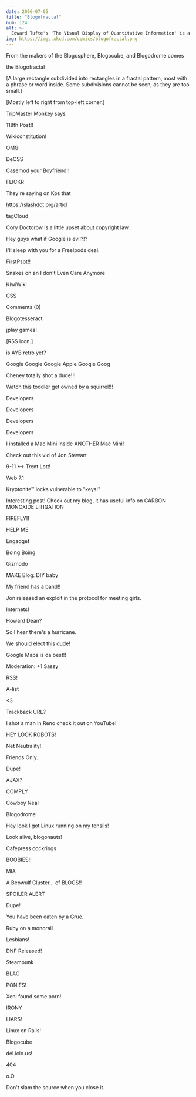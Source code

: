 ```yaml
---
date: 2006-07-05
title: "Blogofractal"
num: 124
alt: >-
  Edward Tufte's 'The Visual Display of Quantitative Information' is a fantastic book, and should be required reading for anyone in either the sciences or graphic design.
img: https://imgs.xkcd.com/comics/blogofractal.png
---
```

From the makers of the Blogosphere, Blogocube, and Blogodrome comes

the Blogofractal

[A large rectangle subdivided into rectangles in a fractal pattern, most with a phrase or word inside. Some subdivisions cannot be seen, as they are too small.]

[Mostly left to right from top-left corner.]

TripMaster Monkey says

118th Post!!

Wikiconstitution!

OMG

DeCSS

Casemod your Boyfriend!!

FLICKR

They're saying on Kos that

https://slashdot.org/articl

tagCloud

Cory Doctorow is a little upset about copyright law.

Hey guys what if Google is evil?!?

I'll sleep with you for a FreeIpods deal.

FirstPsot!!

Snakes on an I don't Even Care Anymore

KiwiWiki

CSS

Comments (0)

Blogotesseract

¡play games!

[RSS icon.]

is AYB retro yet?

Google Google Google Apple Google Goog

Cheney totally shot a dude!!!

Watch this toddler get owned by a squirrel!!!

Developers

Developers

Developers

Developers

I installed a Mac Mini inside ANOTHER Mac Mini!

Check out this vid of Jon Stewart

9-11 <-> Trent Lott!

Web 7.1

Kryptonite™ locks vulnerable to "keys!"

Interesting post!  Check out my blog, it has useful info on CARBON MONOXIDE LITIGATION

FIREFLY!!

HELP ME

Engadget

Boing Boing

Gizmodo

MAKE Blog: DIY baby

My friend has a band!!

Jon released an exploit in the protocol for meeting girls.

Internets!

Howard Dean?

So I hear there's a hurricane.

We should elect this dude!

Google Maps is da best!!

Moderation: +1 Sassy

RSS!

A-list

<3

Trackback URL?

I shot a man in Reno check it out on YouTube!

HEY LOOK ROBOTS!

Net Neutrality!

Friends Only.

Dupe!

AJAX?

COMPLY

Cowboy Neal

Blogodrome

Hey look I got Linux running on my tonsils!

Look alive, blogonauts!

Cafepress cockrings

BOOBIES!!

MIA

A Beowulf Cluster... of BLOGS!!

SPOILER ALERT

Dupe!

You have been eaten by a Grue.

Ruby on a monorail

Lesbians!

DNF Released!

Steampunk

BLAG

PONIES!

Xeni found some porn!

IRONY

LIARS!

Linux on Rails!

Blogocube

del.icio.us!

404

o.O

Don't slam the source when you close it.
